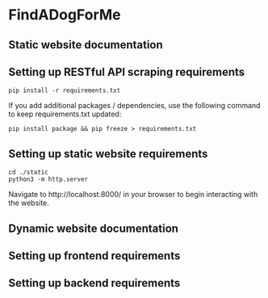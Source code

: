 # FindADogForMe

## Static website documentation

## Setting up RESTful API scraping requirements

```
pip install -r requirements.txt
```
If you add additional packages / dependencies, use the following command to keep requirements.txt updated:
```
pip install package && pip freeze > requirements.txt
```

## Setting up static website requirements

```
cd ./static
python3 -m http.server
```

Navigate to http://localhost:8000/ in your browser to begin interacting with the website.

## Dynamic website documentation

## Setting up frontend requirements

## Setting up backend requirements
